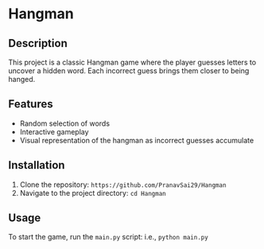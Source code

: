 # Hangman

## Description
This project is a classic Hangman game where the player guesses letters to uncover a hidden word. Each incorrect guess brings them closer to being hanged.

## Features
- Random selection of words
- Interactive gameplay
- Visual representation of the hangman as incorrect guesses accumulate

## Installation
1. Clone the repository: `https://github.com/PranavSai29/Hangman`
2. Navigate to the project directory: `cd Hangman`

## Usage
To start the game, run the `main.py` script:
i.e., `python main.py`
